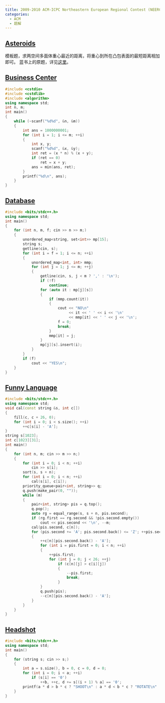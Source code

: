 ```yaml
---
title: 2009-2010 ACM-ICPC Northeastern European Regional Contest (NEERC 09)
categories:
  - ACM
  - 题解
---
```


## [Asteroids](https://vjudge.net/problem/UVALive-4589)

模板题，求两空间多面体重心最近的距离，将重心到所在凸包表面的最短距离相加即可。
蓝书上的原题，详见[这里](/posts/acm/%E7%AE%97%E6%B3%95%E7%AB%9E%E8%B5%9B%E5%85%A5%E9%97%A8%E7%BB%8F%E5%85%B8%E8%AE%AD%E7%BB%83%E6%8C%87%E5%8D%97/%E7%AC%AC4%E7%AB%A0%20%E5%87%A0%E4%BD%95%E9%97%AE%E9%A2%98/%E4%B8%89%E7%BB%B4%E5%87%A0%E4%BD%95/UVALive-4589)。

## [Business Center](https://vjudge.net/problem/UVALive-4590)

```cpp
#include <cstdio>
#include <cstdlib>
#include <algorithm>
using namespace std;
int n, m;
int main()
{
	while (~scanf("%d%d", &n, &m))
	{
		int ans = 1000000001;
		for (int i = 1; i <= m; ++i)
		{
			int x, y;
			scanf("%d%d", &x, &y);
			int ret = (x * n) % (x + y);
			if (ret == 0)
				ret = x + y;
			ans = min(ans, ret);
		}
		printf("%d\n", ans);
	}
}
```

## [Database](https://vjudge.net/problem/UVALive-4592)

```cpp
#include <bits/stdc++.h>
using namespace std;
int main()
{
	for (int n, m, f; cin >> n >> m;)
	{
		unordered_map<string, set<int>> mp[15];
		string s;
		getline(cin, s);
		for (int i = f = 1; i <= n; ++i)
		{
			unordered_map<int, int> mmp;
			for (int j = 1; j <= m; ++j)
			{
				getline(cin, s, j < m ? ',' : '\n');
				if (!f)
					continue;
				for (auto it : mp[j][s])
				{
					if (mmp.count(it))
					{
						cout << "NO\n"
							 << it << ' ' << i << '\n'
							 << mmp[it] << ' ' << j << '\n';
						f = 0;
						break;
					}
					mmp[it] = j;
				}
				mp[j][s].insert(i);
			}
		}
		if (f)
			cout << "YES\n";
	}
}
```

## [Funny Language](https://vjudge.net/problem/UVALive-4594)

```cpp
#include <bits/stdc++.h>
using namespace std;
void cal(const string &s, int c[])
{
	fill(c, c + 26, 0);
	for (int i = 0; i < s.size(); ++i)
		++c[s[i] - 'A'];
}
string s[1023];
int c[1023][31];
int main()
{
	for (int n, m; cin >> m >> n;)
	{
		for (int i = 0; i < n; ++i)
			cin >> s[i];
		sort(s, s + n);
		for (int i = 0; i < n; ++i)
			cal(s[i], c[i]);
		priority_queue<pair<int, string>> q;
		q.push(make_pair(0, ""));
		while (m)
		{
			pair<int, string> pis = q.top();
			q.pop();
			auto rg = equal_range(s, s + n, pis.second);
			if (rg.first == rg.second && !pis.second.empty())
				cout << pis.second << '\n', --m;
			cal(pis.second, c[n]);
			for (pis.second += 'A'; pis.second.back() <= 'Z'; ++pis.second.back())
			{
				++c[n][pis.second.back() - 'A'];
				for (int i = pis.first = 0; i < n; ++i)
				{
					++pis.first;
					for (int j = 0; j < 26; ++j)
						if (c[n][j] > c[i][j])
						{
							--pis.first;
							break;
						}
				}
				q.push(pis);
				--c[n][pis.second.back() - 'A'];
			}
		}
	}
}
```

## [Headshot](https://vjudge.net/problem/UVALive-4596)

```cpp
#include <bits/stdc++.h>
using namespace std;
int main()
{
	for (string s; cin >> s;)
	{
		int a = s.size(), b = 0, c = 0, d = 0;
		for (int i = 0; i < a; ++i)
			if (s[i] == '0')
				++b, ++c, d += s[(i + 1) % a] == '0';
		printf(a * d > b * c ? "SHOOT\n" : a * d < b * c ? "ROTATE\n" : "EQUAL\n");
	}
}
```
